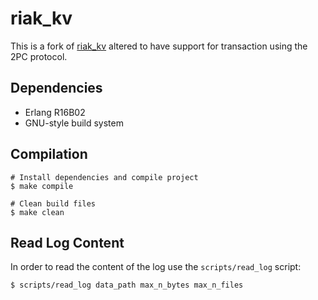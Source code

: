 # riak_kv

This is a fork of [riak_kv](https://github.com/basho/riak_kv) altered to have support for transaction using the 2PC protocol. 

## Dependencies

- Erlang R16B02
- GNU-style build system

## Compilation 

```
# Install dependencies and compile project
$ make compile 

# Clean build files 
$ make clean
```

## Read Log Content

In order to read the content of the log use the `scripts/read_log` script:

```
$ scripts/read_log data_path max_n_bytes max_n_files
```
